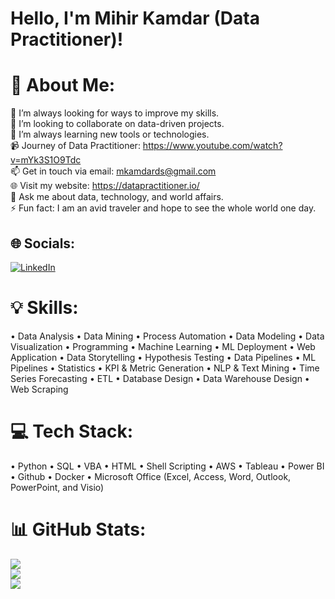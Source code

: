 # Hello, I'm Mihir Kamdar (Data Practitioner)! 

# 💫 About Me:
🔭 I’m always looking for ways to improve my skills.<br>👯 I’m looking to collaborate on data-driven projects.<br>🌱 I’m always learning new tools or technologies.<br> 📹 Journey of Data Practitioner: https://www.youtube.com/watch?v=mYk3S1O9Tdc <br>📫 Get in touch via email: mkamdards@gmail.com<br>🌐 Visit my website: https://datapractitioner.io/<br>💬 Ask me about data, technology, and world affairs.<br>⚡ Fun fact: I am an avid traveler and hope to see the whole world one day. 


## 🌐 Socials:
[![LinkedIn](https://img.shields.io/badge/LinkedIn-%230077B5.svg?logo=linkedin&logoColor=white)](https://linkedin.com/in/mihir-kamdar-05338a3b) 


# 💡 Skills:
• Data Analysis
• Data Mining
• Process Automation
• Data Modeling
• Data Visualization
• Programming
• Machine Learning
• ML Deployment
• Web Application
• Data Storytelling
• Hypothesis Testing
• Data Pipelines
• ML Pipelines
• Statistics
• KPI & Metric Generation
• NLP & Text Mining
• Time Series Forecasting
• ETL
• Database Design
• Data Warehouse Design
• Web Scraping

# 💻 Tech Stack:
• Python
• SQL
• VBA
• HTML
• Shell Scripting
• AWS
• Tableau
• Power BI
• Github
• Docker
• Microsoft Office (Excel, Access, Word, Outlook, PowerPoint, and Visio)


# 📊 GitHub Stats:
![](https://github-readme-stats.vercel.app/api?username=Data-Practitioner&theme=dark&hide_border=false&include_all_commits=false&count_private=false)<br/>
![](https://github-readme-streak-stats.herokuapp.com/?user=Data-Practitioner&theme=dark&hide_border=false)<br/>
![](https://github-readme-stats.vercel.app/api/top-langs/?username=Data-Practitioner&theme=dark&hide_border=false&include_all_commits=false&count_private=false&layout=compact)
